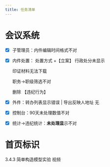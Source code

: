 ```yaml
---
title: 任务清单
---
```


# 会议系统

- [x] 子管理员：内件编辑时间格式不对

- [x] 内件处置： 处置方式 +【立案】 行政处分未显示

   印证材料无法下载 

  职务->职级筛选不对 

   删除 【违纪行为】

- [x] 外件：转办列表显示错误 | 导出反映人地址 无

- [x] 控制台：90天未处理数值不对

- [x] 统计->违纪统计：**未处理显**示不对

# 首页标识

3.4.3 简单构造模型实验 视频






